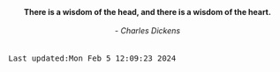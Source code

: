 
<div align="center"><b><span>There is a wisdom of the head, and there is a wisdom of the heart.</span></b><br><br><i> - Charles Dickens</i></div>
<br><br><kbd>Last updated:Mon Feb  5 12:09:23 2024</kbd>